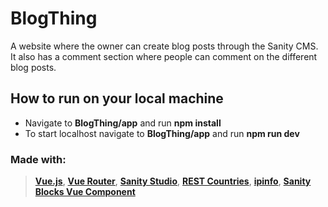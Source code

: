 # BlogThing
A website where the owner can create blog posts through the Sanity CMS. It also has a comment section where people can comment on the different blog posts.



## How to run on your local machine
- Navigate to **BlogThing/app** and run **npm install**
- To start localhost navigate to **BlogThing/app** and run **npm run dev**

### Made with:
> 
> [**Vue.js**](https://vuejs.org/), [**Vue Router**](https://router.vuejs.org/), [**Sanity Studio**](https://www.sanity.io/), [**REST Countries**](https://restcountries.com/), [**ipinfo**](https://ipinfo.io/), [**Sanity Blocks Vue Component**](https://github.com/rdunk/sanity-blocks-vue-component)
>
